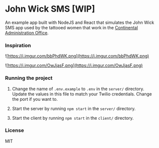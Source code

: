 # John Wick SMS [WIP]

An example app built with NodeJS and React that simulates the John Wick SMS app used by the tattooed women that work in the [Continental Administration Office](https://johnwick.fandom.com/wiki/Continental_Hotel#Administrative_office).

### Inspiration

![https://i.imgur.com/bbPhdWK.png](https://i.imgur.com/bbPhdWK.png)

![https://i.imgur.com/OwJjasF.png](https://i.imgur.com/OwJjasF.png)

### Running the project

1. Change the name of `.env.example` to `.env` in the `server/` directory. Update the values in this file to match your Twilio credentials. Change the port if you want to.

2. Start the server by running `npm start` in the `server/` directory.

3. Start the client by running `npm start` in the `client/` directory.

### License

MIT